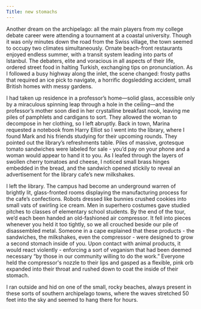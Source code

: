 ```yaml
---
Title: new stomachs
---
```

Another dream on the archipelago: all the main players from my college debate career were attending a tournament at a coastal university. Though it was only minutes down the road from the Swiss village, the town seemed to occupy two climates simultaneously. Ornate beach-front restaurants enjoyed endless summer, with a transit system leading into parts of Istanbul. The debaters, elite and voracious in all aspects of their life, ordered street food in halting Turkish, exchanging tips on pronunciation. As I followed a busy highway along the inlet, the scene changed: frosty paths that required an ice pick to navigate, a horrific dogsledding accident, small British homes with messy gardens. 

I had taken up residence in a professor’s home—solid glass, accessible only by a miraculous spinning leap through a hole in the ceiling—and the professor’s mother soon died in her crystalline breakfast nook, leaving me piles of pamphlets and cardigans to sort. They allowed the woman to decompose in her clothing, so I left abruptly. Back in town, Marina requested a notebook from Harry Elliot so I went into the library, where I found Mark and his friends studying for their upcoming rounds. They pointed out the library’s refreshments table. Piles of massive, grotesque tomato sandwiches were labeled for sale - you’d pay on your phone and a woman would appear to hand it to you. As I leafed through the layers of swollen cherry tomatoes and cheese, I noticed small brass hinges embedded in the bread, and the sandwich opened stickily to reveal an advertisement for the library cafe’s new milkshakes.

I left the library. The campus had become an underground warren of brightly lit, glass-fronted rooms displaying the manufacturing process for the cafe’s confections. Robots dressed like bunnies crushed cookies into small vats of swirling ice cream. Men in superhero costumes gave studied pitches to classes of elementary school students. By the end of the tour, we’d each been handed an old-fashioned air compressor. It fell into pieces whenever you held it too tightly, so we all crouched beside our pile of disassembled metal. Someone in a cape explained that these products - the sandwiches, the milkshakes, even the compressor - were designed to grow a second stomach inside of you. Upon contact with animal products, it would react violently - enforcing a sort of veganism that had been deemed necessary “by those in our community willing to do the work.” Everyone held the compressor's nozzle to their lips and gasped as a flexible, pink orb expanded into their throat and rushed down to coat the inside of their stomach. 

I ran outside and hid on one of the small, rocky beaches, always present in these sorts of southern archipelago towns, where the waves stretched 50 feet into the sky and seemed to hang there for hours. 

